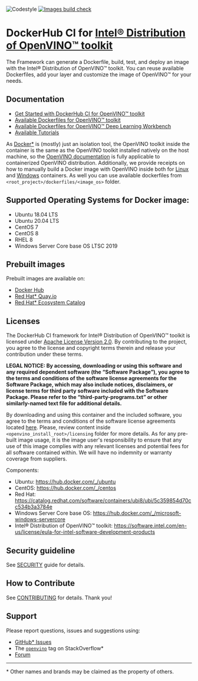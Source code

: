 ![Codestyle](https://github.com/openvinotoolkit/docker_ci/workflows/Codestyle%20checks/badge.svg?branch=master)
[![Images build check](https://github.com/openvinotoolkit/docker_ci/actions/workflows/images_build_check.yml/badge.svg?branch=master)](https://github.com/openvinotoolkit/docker_ci/actions/workflows/images_build_check.yml)

# DockerHub CI for [Intel® Distribution of OpenVINO™ toolkit](https://github.com/openvinotoolkit/openvino)

The Framework can generate a Dockerfile, build, test, and deploy an image with the Intel® Distribution of OpenVINO™ toolkit.
You can reuse available Dockerfiles, add your layer and customize the image of OpenVINO™ for your needs.

## Documentation

* [Get Started with DockerHub CI for OpenVINO™ toolkit](get-started.md)
* [Available Dockerfiles for OpenVINO™ toolkit](dockerfiles)
* [Available Dockerfiles for OpenVINO™ Deep Learning Workbench](dockerfiles/dl-workbench)
* [Available Tutorials](docs/tutorials)

As [Docker\*](https://docs.docker.com/) is (mostly) just an isolation tool, the OpenVINO toolkit inside the container is the same as the OpenVINO toolkit installed natively on the host machine, 
so the [OpenVINO documentation](https://docs.openvinotoolkit.org/) is fully applicable to containerized OpenVINO distribution.
Additionally, we provide receipts on how to manually build a Docker image with OpenVINO inside both for 
[Linux](https://docs.openvinotoolkit.org/latest/_docs_install_guides_installing_openvino_docker_linux.html) and [Windows](https://docs.openvinotoolkit.org/latest/_docs_install_guides_installing_openvino_docker_windows.html) containers.
As well you can use available dockerfiles from `<root_project>/dockerfiles/<image_os>` folder.

## Supported Operating Systems for Docker image:

 - Ubuntu 18.04 LTS
 - Ubuntu 20.04 LTS
 - CentOS 7
 - CentOS 8
 - RHEL 8
 - Windows Server Core base OS LTSC 2019

## Prebuilt images

Prebuilt images are available on:

- [Docker Hub](https://hub.docker.com/u/openvino)
- [Red Hat* Quay.io](https://quay.io/organization/openvino)
- [Red Hat* Ecosystem Catalog](https://catalog.redhat.com/software/containers/intel/openvino-runtime/606ff4d7ecb5241699188fb3)

## Licenses

The DockerHub CI framework for Intel® Distribution of OpenVINO™ toolkit is licensed under [Apache License Version 2.0](./LICENSE).
By contributing to the project, you agree to the license and copyright terms therein and release your contribution under these terms.

**LEGAL NOTICE: By accessing, downloading or using this software and any required dependent software (the “Software Package”), you agree to the terms and conditions of the software license agreements for the Software Package, which may also include notices, disclaimers, or license terms for third party software included with the Software Package.
Please refer to the “third-party-programs.txt” or other similarly-named text file for additional details.**

By downloading and using this container and the included software, you agree to the terms and conditions of the software license agreements located [here](https://software.intel.com/en-us/license/eula-for-intel-software-development-products).
Please, review content inside `<openvino_install_root>/licensing` folder for more details.
As for any pre-built image usage, it is the image user's responsibility to ensure that any use of this image complies with any relevant licenses and potential fees for all software contained within. 
We will have no indemnity or warranty coverage from suppliers.

Components:

- Ubuntu: https://hub.docker.com/_/ubuntu
- CentOS: https://hub.docker.com/_/centos
- Red Hat: https://catalog.redhat.com/software/containers/ubi8/ubi/5c359854d70cc534b3a3784e
- Windows Server Core base OS: https://hub.docker.com/_/microsoft-windows-servercore
- Intel® Distribution of OpenVINO™ toolkit: https://software.intel.com/en-us/license/eula-for-intel-software-development-products

## Security guideline
See [SECURITY](./SECURITY.md) guide for details.

## How to Contribute
See [CONTRIBUTING](./CONTRIBUTING.md) for details. Thank you!

## Support
Please report questions, issues and suggestions using:

* [GitHub* Issues](https://github.com/openvinotoolkit/docker_ci/issues) 
* The [`openvino`](https://stackoverflow.com/questions/tagged/openvino) tag on StackOverflow\*
* [Forum](https://software.intel.com/en-us/forums/computer-vision)

---
\* Other names and brands may be claimed as the property of others.
